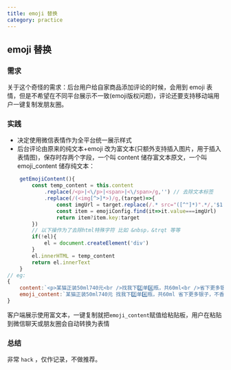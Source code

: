 ```yaml
---
title: emoji 替换  
category: practice  
---  
```


## emoji 替换  

### 需求  

关于这个奇怪的需求：后台用户给自家商品添加评论的时候，会用到 emoji 表情，但是不希望在不同平台展示不一致(emoji版权问题)，评论还要支持移动端用户一键复制发朋友圈。

### 实践  

- 决定使用微信表情作为全平台统一展示样式  
- 后台评论由原来的纯文本+emoji 改为富文本(只额外支持插入图片，用于插入表情图)，保存时存两个字段，一个叫 content 储存富文本原文，一个叫 emoji_content 储存纯文本：
```javascript
    getEmojiContent(){
        const temp_content = this.content
            .replace(/<p>|<\/p>|<span>|<\/span>/g,'') // 去除文本标签
            .replace(/(<img[^>]*>)/g,(target)=>{
                const imgUrl = target.replace(/.* src="([^"]*)".*/,'$1')
                const item = emojiConfig.find(it=>it.value===imgUrl)
                return item?item.key:target
        })
        // 以下操作为了去除html特殊字符 比如 &nbsp，&trqt 等等
        if(!el){
            el = document.createElement('div')
        }
        el.innerHTML = temp_content
        return el.innerText
    }
// eg:
{
    content:`<p>某猫正装50ml740元<br />找我下2️⃣单4️⃣瓶，共60ml<br />省下更多银子，不香吗<img src=\"https://xxx.com/3.0e53120262a3b-497.0157cbbe4f07\" width=\"20\" /></p>`,
    emoji_content:`某猫正装50ml740元 找我下2️⃣单4️⃣瓶，共60ml 省下更多银子，不香吗[让我看看]`
}
```
客户端展示使用富文本，一键复制就把`emoji_content`赋值给粘贴板，用户在粘贴到微信聊天或朋友圈会自动转换为表情

### 总结  

非常 `hack` ，仅作记录，不做推荐。